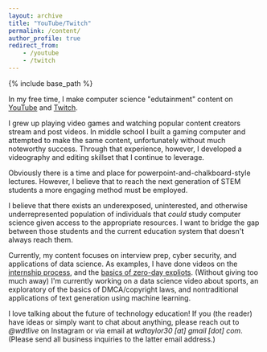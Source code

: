 ```yaml
---
layout: archive
title: "YouTube/Twitch"
permalink: /content/
author_profile: true
redirect_from:
    - /youtube
    - /twitch
---
```


{% include base_path %}

In my free time, I make computer science "edutainment" content on [YouTube](https://www.youtube.com/channel/UCMFgsiB1pfEGzmeZ7jmeHeg) and [Twitch](https://www.twitch.tv/wdtlive).

I grew up playing video games and watching popular content creators stream and post videos. In middle school I built a gaming computer and attempted to make the same content, unfortunately without much noteworthy success. Through that experience, however, I developed a videography and editing skillset that I continue to leverage.

Obviously there is a time and place for powerpoint-and-chalkboard-style lectures. However, I believe that to reach the next generation of STEM students a more engaging method must be employed.

I believe that there exists an underexposed, uninterested, and otherwise underrepresented population of individuals that *could* study computer science given access to the appropriate resources. I want to bridge the gap between those students and the current education system that doesn't always reach them. 

Currently, my content focuses on interview prep, cyber security, and applications of data science. As examples, I have done videos on the [internship process](https://www.youtube.com/watch?v=HbKJBQr3x_k), and the [basics of zero-day expliots](https://www.youtube.com/watch?v=RFv4-4aT6ZU). (Without giving too much away) I'm currently working on a data science video about sports, an exploratory of the basics of DMCA/copyright laws, and nontraditional applications of text generation using machine learning.

I love talking about the future of technology education! If you (the reader) have ideas or simply want to chat about anything, please reach out to _@wdtlive_ on Instagram or via email at _wdtaylor30 [at] gmail [dot] com_. (Please send all business inquiries to the latter email address.)
